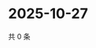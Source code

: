# 2025-10-27

共 0 条

<!-- BEGIN ZHIHUQUESTIONS -->
<!-- 最后更新时间 Mon Oct 27 2025 10:47:30 GMT+0800 (China Standard Time) -->

<!-- END ZHIHUQUESTIONS -->
